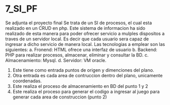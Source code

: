 # 7_SI_PF
Se adjunta el proyecto final
Se trata de un SI de procesos, el cual esta realizado en un CRUD en php.
Este sistema de informacion ha sido realizado de esta manera para poder ofrecer servicio a mulples dispositos a traves de un servidor local. Es decir que cada usuario sera capaz de ingresar a dicho servicio de manera local.
Las tecnologias a emplear son las siguientes:
a. Fronend: HTML ofrece una interfaz de usuario
b. Backend: PHP para realizar procesos, almacenar, eliminar y consultar la BD.
c. Almacenamiento: Mysql.
d. Servidor: VM oracle.
1. Este tiene como entrada puntos de origen y dimenciones del plano.
2. Otra entrada es cada area de contruccion dentro del plano, unicamente coordenadas.
3. Este realiza el proceso de almacenamiento en BD del punto 1 y 2
4. Este realiza el proceso para generar el codigo a ingresar al juego para generar cada area de construccion (punto 2)


